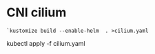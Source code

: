 # CNI cilium

```shell
`kustomize build --enable-helm  . >cilium.yaml
```

kubectl apply -f cilium.yaml
